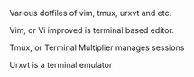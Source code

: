 Various dotfiles of vim, tmux, urxvt and etc.

Vim, or Vi improved is terminal based editor.

Tmux, or Terminal Multiplier manages sessions

Urxvt is a terminal emulator
